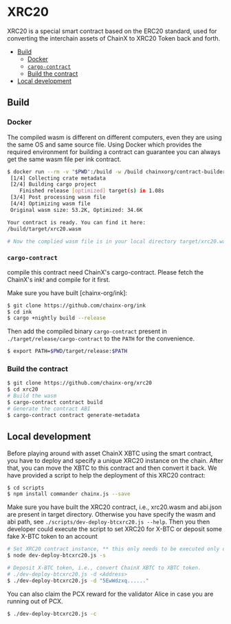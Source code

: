 # XRC20

XRC20 is a special smart contract based on the ERC20 standard, used for converting the interchain assets of ChainX to XRC20 Token back and forth.

<!-- TOC GFM -->

* [Build](#build)
    * [Docker](#docker)
    * [`cargo-contract`](#cargo-contract)
    * [Build the contract](#build-the-contract)
* [Local development](#local-development)

<!-- /TOC -->

## Build

### Docker

The compiled wasm is different on different computers, even they are using the same OS and same source file. Using Docker which provides the required environment for building a contract can guarantee you can always get the same wasm file per ink contract.

```bash
$ docker run --rm -v "$PWD":/build -w /build chainxorg/contract-builder:v0.6.0 cargo contract build
 [1/4] Collecting crate metadata
 [2/4] Building cargo project
    Finished release [optimized] target(s) in 1.08s
 [3/4] Post processing wasm file
 [4/4] Optimizing wasm file
 Original wasm size: 53.2K, Optimized: 34.6K

Your contract is ready. You can find it here:
/build/target/xrc20.wasm

# Now the complied wasm file is in your local directory target/xrc20.wasm.
```

### `cargo-contract`

compile this contract need ChainX's cargo-contract. Please fetch the ChainX's ink! and compile for it first.

Make sure you have built [chainx-org/ink]:

```bash
$ git clone https://github.com/chainx-org/ink
$ cd ink
$ cargo +nightly build --release
```

Then add the compiled binary `cargo-contract` present in `./target/release/cargo-contract` to the `PATH` for the convenience.

```bash
$ export PATH=$PWD/target/release:$PATH
```

### Build the contract

```bash
$ git clone https://github.com/chainx-org/xrc20
$ cd xrc20
# Build the wasm
$ cargo-contract contract build
# Generate the contract ABI
$ cargo-contract contract generate-metadata
```

## Local development

Before playing around with asset ChainX XBTC using the smart contract, you have to deploy and specify a unique XRC20 instance on the chain. After that, you can move the XBTC to this contract and then convert it back. We have provided a script to help the deployment of this XRC20 contract:

```bash
$ cd scripts
$ npm install commander chainx.js --save
```

Make sure you have built the XRC20 contract, i.e., xrc20.wasm and abi.json are present in target directory. Otherwise you have specify the wasm and abi path, see `./scripts/dev-deploy-btcxrc20.js --help`. Then you
then developer could execute the script to set XRC20 for X-BTC or deposit some fake X-BTC token to an account

```bash
# Set XRC20 contract instance, ** this only needs to be executed only once!**
$ node dev-deploy-btcxrc20.js -s

# Deposit X-BTC token, i.e., convert ChainX XBTC to XBTC token.
# ./dev-deploy-btcxrc20.js -d <Address>
$ ./dev-deploy-btcxrc20.js -d "5EwWdzxq......"
```

You can also claim the PCX reward for the validator Alice in case you are running out of PCX.

```bash
$ ./dev-deploy-btcxrc20.js -c
```
